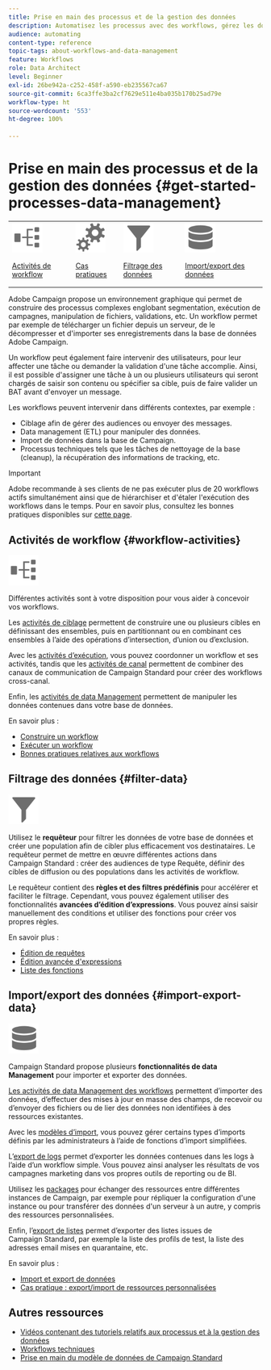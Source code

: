 ```yaml
---
title: Prise en main des processus et de la gestion des données
description: Automatisez les processus avec des workflows, gérez les données et les audiences, envoyez des messages, et bien plus encore.
audience: automating
content-type: reference
topic-tags: about-workflows-and-data-management
feature: Workflows
role: Data Architect
level: Beginner
exl-id: 26be942a-c252-458f-a590-eb235567ca67
source-git-commit: 6ca3ffe3ba2cf7629e511e4ba035b170b25ad79e
workflow-type: ht
source-wordcount: '553'
ht-degree: 100%

---
```


# Prise en main des processus et de la gestion des données {#get-started-processes-data-management}

<table>
<tr>
<td><img src="assets/do-not-localize/icon_workflows.svg" width="60px"><p><a href="#workflow-activities">Activités de workflow</a></p></td><td><img src="assets/do-not-localize/icon_activities.svg" width="60px"><p><a href="../../automating/using/workflow-created-query-with-complement.md">Cas pratiques</a></p></td><td><img src="assets/do-not-localize/icon_filter.svg" width="60px"><p><a href="#filter-data">Filtrage des données</a></p></td>
<td><img src="assets/do-not-localize/icon_manage.svg" width="60px"><p><a href="#import-export-data">Import/export des données</a></p></td></tr>
</table>

Adobe Campaign propose un environnement graphique qui permet de construire des processus complexes englobant segmentation, exécution de campagnes, manipulation de fichiers, validations, etc. Un workflow permet par exemple de télécharger un fichier depuis un serveur, de le décompresser et d&#39;importer ses enregistrements dans la base de données Adobe Campaign.

Un workflow peut également faire intervenir des utilisateurs, pour leur affecter une tâche ou demander la validation d&#39;une tâche accomplie. Ainsi, il est possible d&#39;assigner une tâche à un ou plusieurs utilisateurs qui seront chargés de saisir son contenu ou spécifier sa cible, puis de faire valider un BAT avant d&#39;envoyer un message.

Les workflows peuvent intervenir dans différents contextes, par exemple :

* Ciblage afin de gérer des audiences ou envoyer des messages.
* Data management (ETL) pour manipuler des données.
* Import de données dans la base de Campaign.
* Processus techniques tels que les tâches de nettoyage de la base (cleanup), la récupération des informations de tracking, etc.

>[!IMPORTANT]
>
> Adobe recommande à ses clients de ne pas exécuter plus de 20 workflows actifs simultanément ainsi que de hiérarchiser et d&#39;étaler l&#39;exécution des workflows dans le temps. Pour en savoir plus, consultez les bonnes pratiques disponibles sur [cette page](../../automating/using/best-practices-workflows.md).

## Activités de workflow {#workflow-activities}

<img src="assets/do-not-localize/icon_workflows.svg" width="60px">

Différentes activités sont à votre disposition pour vous aider à concevoir vos workflows.

Les [activités de ciblage](../../automating/using/about-targeting-activities.md) permettent de construire une ou plusieurs cibles en définissant des ensembles, puis en partitionnant ou en combinant ces ensembles à l’aide des opérations d’intersection, d’union ou d’exclusion.

Avec les [activités d’exécution](../../automating/using/about-execution-activities.md), vous pouvez coordonner un workflow et ses activités, tandis que les [activités de canal](../../automating/using/about-channel-activities.md) permettent de combiner des canaux de communication de Campaign Standard pour créer des workflows cross-canal.

Enfin, les [activités de data Management](../../automating/using/about-data-management-activities.md) permettent de manipuler les données contenues dans votre base de données.

En savoir plus :

* [Construire un workflow](../../automating/using/building-a-workflow.md)
* [Exécuter un workflow](../../automating/using/about-workflow-execution.md)
* [Bonnes pratiques relatives aux workflows](../../automating/using/best-practices-workflows.md)

## Filtrage des données {#filter-data}

<img src="assets/do-not-localize/icon_filter.svg" width="60px">

Utilisez le **requêteur** pour filtrer les données de votre base de données et créer une population afin de cibler plus efficacement vos destinataires. Le requêteur permet de mettre en œuvre différentes actions dans Campaign Standard : créer des audiences de type Requête, définir des cibles de diffusion ou des populations dans les activités de workflow.

Le requêteur contient des **règles et des filtres prédéfinis** pour accélérer et faciliter le filtrage. Cependant, vous pouvez également utiliser des fonctionnalités **avancées d’édition d’expressions**. Vous pouvez ainsi saisir manuellement des conditions et utiliser des fonctions pour créer vos propres règles.

En savoir plus :

* [Édition de requêtes](../../automating/using/editing-queries.md)
* [Édition avancée d&#39;expressions](../../automating/using/advanced-expression-editing.md)
* [Liste des fonctions](../../automating/using/list-of-functions.md)

## Import/export des données {#import-export-data}

<img src="assets/do-not-localize/icon_manage.svg" width="60px">

Campaign Standard propose plusieurs **fonctionnalités de data Management** pour importer et exporter des données.

[Les activités de data Management des workflows](../../automating/using/about-data-management-activities.md) permettent d’importer des données, d’effectuer des mises à jour en masse des champs, de recevoir ou d’envoyer des fichiers ou de lier des données non identifiées à des ressources existantes.

Avec les [modèles d’import](../../automating/using/importing-data-with-import-templates.md), vous pouvez gérer certains types d’imports définis par les administrateurs à l’aide de fonctions d’import simplifiées.

L’[export de logs](../../automating/using/exporting-logs.md) permet d’exporter les données contenues dans les logs à l’aide d’un workflow simple. Vous pouvez ainsi analyser les résultats de vos campagnes marketing dans vos propres outils de reporting ou de BI.

Utilisez les [packages](../../automating/using/managing-packages.md) pour échanger des ressources entre différentes instances de Campaign, par exemple pour répliquer la configuration d&#39;une instance ou pour transférer des données d&#39;un serveur à un autre, y compris des ressources personnalisées.

Enfin, l’[export de listes](../../automating/using/exporting-lists.md) permet d’exporter des listes issues de Campaign Standard, par exemple la liste des profils de test, la liste des adresses email mises en quarantaine, etc.

En savoir plus :

* [Import et export de données](../../automating/using/about-data-import-and-export.md)
* [Cas pratique : export/import de ressources personnalisées](../../automating/using/exporting-importing-custom-resources.md)

## Autres ressources

* [Vidéos contenant des tutoriels relatifs aux processus et à la gestion des données](https://experienceleague.adobe.com/docs/campaign-standard-learn/tutorials/managing-processes-and-data/creating-a-workflow.html?lang=fr)
* [Workflows techniques](../../administration/using/technical-workflows.md)
* [Prise en main du modèle de données de Campaign Standard](../../developing/using/get-started-data-model.md)
